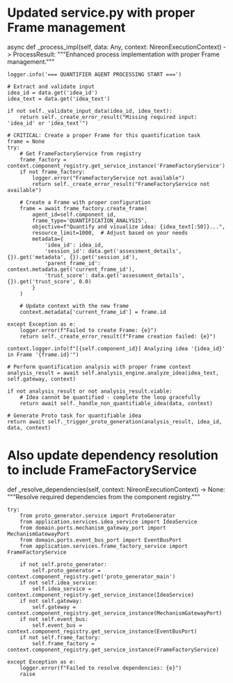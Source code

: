 # Updated service.py with proper Frame management

async def _process_impl(self, data: Any, context: NireonExecutionContext) -> ProcessResult:
    """Enhanced process implementation with proper Frame management."""
    
    logger.info('=== QUANTIFIER AGENT PROCESSING START ===')
    
    # Extract and validate input
    idea_id = data.get('idea_id')
    idea_text = data.get('idea_text')
    
    if not self._validate_input_data(idea_id, idea_text):
        return self._create_error_result("Missing required input: 'idea_id' or 'idea_text'")

    # CRITICAL: Create a proper Frame for this quantification task
    frame = None
    try:
        # Get FrameFactoryService from registry
        frame_factory = context.component_registry.get_service_instance('FrameFactoryService')
        if not frame_factory:
            logger.error("FrameFactoryService not available")
            return self._create_error_result("FrameFactoryService not available")
            
        # Create a Frame with proper configuration
        frame = await frame_factory.create_frame(
            agent_id=self.component_id,
            frame_type='QUANTIFICATION_ANALYSIS',
            objective=f"Quantify and visualize idea: {idea_text[:50]}...",
            resource_limit=1000,  # Adjust based on your needs
            metadata={
                'idea_id': idea_id,
                'session_id': data.get('assessment_details', {}).get('metadata', {}).get('session_id'),
                'parent_frame_id': context.metadata.get('current_frame_id'),
                'trust_score': data.get('assessment_details', {}).get('trust_score', 0.0)
            }
        )
        
        # Update context with the new frame
        context.metadata['current_frame_id'] = frame.id
        
    except Exception as e:
        logger.error(f"Failed to create Frame: {e}")
        return self._create_error_result(f"Frame creation failed: {e}")

    context.logger.info(f"[{self.component_id}] Analyzing idea '{idea_id}' in Frame '{frame.id}'")

    # Perform quantification analysis with proper frame context
    analysis_result = await self.analysis_engine.analyze_idea(idea_text, self.gateway, context)
    
    if not analysis_result or not analysis_result.viable:
        # Idea cannot be quantified - complete the loop gracefully
        return await self._handle_non_quantifiable_idea(data, context)

    # Generate Proto task for quantifiable idea
    return await self._trigger_proto_generation(analysis_result, idea_id, data, context)

# Also update dependency resolution to include FrameFactoryService
def _resolve_dependencies(self, context: NireonExecutionContext) -> None:
    """Resolve required dependencies from the component registry."""
    
    try:
        from proto_generator.service import ProtoGenerator
        from application.services.idea_service import IdeaService
        from domain.ports.mechanism_gateway_port import MechanismGatewayPort
        from domain.ports.event_bus_port import EventBusPort
        from application.services.frame_factory_service import FrameFactoryService
        
        if not self.proto_generator:
            self.proto_generator = context.component_registry.get('proto_generator_main')
        if not self.idea_service:
            self.idea_service = context.component_registry.get_service_instance(IdeaService)
        if not self.gateway:
            self.gateway = context.component_registry.get_service_instance(MechanismGatewayPort)
        if not self.event_bus:
            self.event_bus = context.component_registry.get_service_instance(EventBusPort)
        if not self.frame_factory:
            self.frame_factory = context.component_registry.get_service_instance(FrameFactoryService)
            
    except Exception as e:
        logger.error(f"Failed to resolve dependencies: {e}")
        raise